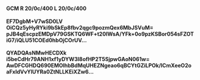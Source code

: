#### GCM R 20/0c/400 L 20/0c/400
**EF7DgbM+V7wSD0LV**<br/>**OiCQz5yHyRYki9bSkEp8fbv2qgc9pozmQex6MbJSVuM=**<br/>**pJB4qEscpzEMDpV79GSKTQ6WF+t20lWsA/YFk+0o9pzKSBor054sFZOTiG7/iQLU51COEd0hbOjCOrUV...**<br/><br/>
**QYADQAsNMwHECDXk**<br/>**i5beCdHr79ANH1xf1yDYW3l8ofHP2T5SjpwGAoN061w=**<br/>**AwDFCGHDQ690EMOlhbBdMqUHEZNgeao6qBCYtGZiLPOk/lCmXeeO2oaFxldVvYlUYRa0ZtNLLKEiXZw6...**